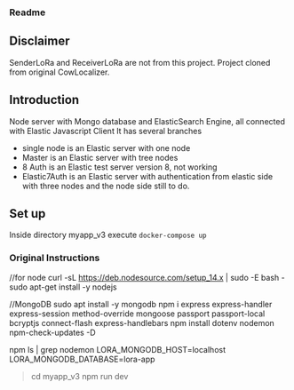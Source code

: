 
### Readme
## Disclaimer
SenderLoRa and ReceiverLoRa are not from this project.
Project cloned from original CowLocalizer.
## Introduction
Node server with Mongo database and ElasticSearch Engine, all connected with Elastic Javascript Client
It has several branches
- single node is an Elastic server with one node
- Master is an Elastic server with tree nodes
- 8 Auth is an Elastic test server version 8, not working
- Elastic7Auth is an Elastic server with authentication from elastic side with three nodes and the node side still to do.
## Set up 
Inside directory myapp_v3 execute
`docker-compose up `


### Original Instructions
//for node
curl -sL https://deb.nodesource.com/setup_14.x | sudo -E bash -
sudo apt-get install -y nodejs

//MongoDB
sudo apt install -y mongodb
npm i express express-handler express-session method-override mongoose passport passport-local bcryptjs connect-flash express-handlebars
npm install dotenv nodemon npm-check-updates -D

npm ls | grep nodemon
LORA_MONGODB_HOST=localhost
LORA_MONGODB_DATABASE=lora-app

>cd myapp_v3
>npm run dev
